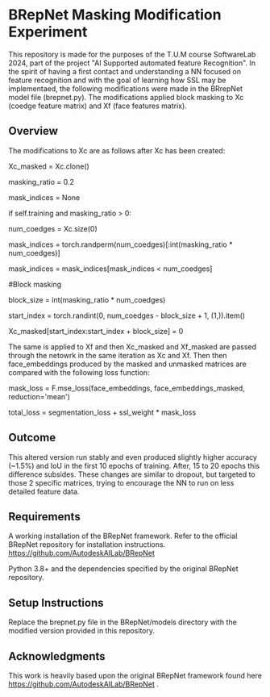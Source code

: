 # BRepNet Masking Modification Experiment

This repository is made for the purposes of the T.U.M course SoftwareLab 2024, part of the project "AI Supported automated feature Recognition". In the spirit of having a first contact and understanding a NN focused on feature recognition and with the goal of learning how SSL may be implementaed, the following modifications were made in the BRrepNet model file (brepnet.py). The modifications applied block masking to Xc (coedge feature matrix) and Xf (face features matrix). 

## Overview

The modifications to Xc are as follows after Xc has been created:

Xc_masked = Xc.clone()

masking_ratio = 0.2

mask_indices = None

if self.training and masking_ratio > 0:

  num_coedges = Xc.size(0)
  
  mask_indices = torch.randperm(num_coedges)[:int(masking_ratio * num_coedges)]
  
  mask_indices = mask_indices[mask_indices < num_coedges]
  
  #Block masking
  
  block_size = int(masking_ratio * num_coedges)
  
  start_index = torch.randint(0, num_coedges - block_size + 1, (1,)).item()
  
  Xc_masked[start_index:start_index + block_size] = 0
  
The same is applied to Xf and then Xc_masked and Xf_masked are passed through the netowrk in the same iteration as Xc and Xf. Then then face_embeddings produced by the masked and unmasked matrices are compared with the following loss function: 

mask_loss = F.mse_loss(face_embeddings, face_embeddings_masked, reduction='mean')

total_loss = segmentation_loss  + ssl_weight * mask_loss

## Outcome

This altered version run stably and even produced slightly higher accuracy (~1.5%) and IoU in the first 10 epochs of training. After, 15 to 20 epochs this difference subsides. These changes are similar to dropout, but targeted to those 2 specific matrices, trying to encourage the NN to run on less detailed feature data. 

## Requirements

A working installation of the BRepNet framework. Refer to the official BRepNet repository for installation instructions. https://github.com/AutodeskAILab/BRepNet

Python 3.8+ and the dependencies specified by the original BRepNet repository.

## Setup Instructions

Replace the brepnet.py file in the BRepNet/models directory with the modified version provided in this repository.

## Acknowledgments

This work is heavily based upon the original BRepNet framework found here https://github.com/AutodeskAILab/BRepNet . 

